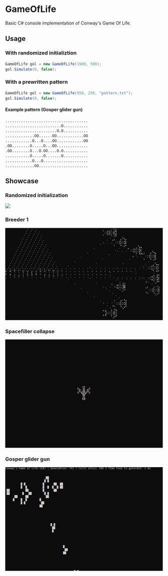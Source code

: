 # GameOfLife
Basic C# console implementation of Conway's Game Of Life.
## Usage
### With randomized initializtion
```C#
GameOfLife gol = new GameOfLife(1900, 500);
gol.Simulate(0, false);
```
### With a prewritten pattern
```C#
GameOfLife gol = new GameOfLife(950, 250, "pattern.txt");
gol.Simulate(0, false);
```
#### Example pattern (Gosper glider gun)
```
.....................................
.........................O...........
.......................O.O...........
.............OO......OO............OO
............O...O....OO............OO
.OO........O.....O...OO..............
.OO........O...O.OO....O.O...........
...........O.....O.......O...........
............O...O....................
.............OO......................
```
## Showcase
### Randomized initialization
![](https://github.com/immortalized/GameOfLife/blob/main/Showcase/randomized_Init.gif)
### Breeder 1
![](https://github.com/immortalized/GameOfLife/blob/main/Showcase/breeder_1.gif)
### Spacefiller collapse
![](https://github.com/immortalized/GameOfLife/blob/main/Showcase/spacefiller_collapse.gif)
### Gosper glider gun
![](https://github.com/immortalized/GameOfLife/blob/main/Showcase/gosperglidergun.gif)
